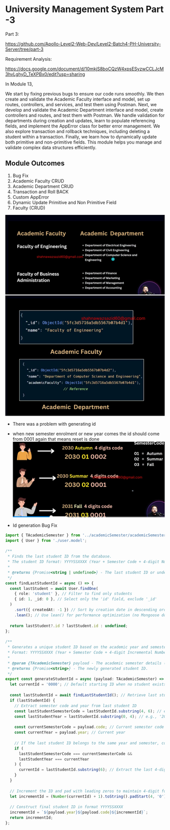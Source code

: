 # University Management System Part -3

Part 3:

https://github.com/Apollo-Level2-Web-Dev/Level2-Batch4-PH-University-Server/tree/part-3

Requirement Analysis:

https://docs.google.com/document/d/10mkjS8boCQzW4xpsESyzwCCLJcM3hvLghyD_TeXPBx0/edit?usp=sharing

In Module 13,

We start by fixing previous bugs to ensure our code runs smoothly. We then create and validate the Academic Faculty interface and model, set up routes, controllers, and services, and test them using Postman. Next, we develop and validate the Academic Department interface and model, create controllers and routes, and test them with Postman. We handle validation for departments during creation and updates, learn to populate referencing fields, and implement the AppError class for better error management. We also explore transaction and rollback techniques, including deleting a student within a transaction. Finally, we learn how to dynamically update both primitive and non-primitive fields. This module helps you manage and validate complex data structures efficiently.

## Module Outcomes

1. Bug Fix
2. Academic Faculty CRUD
3. Academic Department CRUD
4. Transaction and Roll BACK
5. Custom AppError
6. Dynamic Update Primitive and Non Primitive Field
7. Faculty (CRUD)

![alt text](<WhatsApp Image 2025-03-20 at 11.04.42_5b58eda0.jpg>)
![alt text](<WhatsApp Image 2025-03-20 at 11.05.28_4a14faa3.jpg>)

- There was a problem with generating id
- when new semester enrolment or new year comes the id should come from 0001 again that means reset is done
  ![alt text](<WhatsApp Image 2025-03-20 at 11.09.19_de25e7d6.jpg>)

- Id generation Bug Fix

```ts
import { TAcademicSemester } from '../academicSemester/academicSemester.interface';
import { User } from './user.model';

/**
 * Finds the last student ID from the database.
 * The student ID format: YYYYSSXXXX (Year + Semester Code + 4-digit Number)
 *
 * @returns {Promise<string | undefined>} - The last student ID or undefined if no student exists.
 */
const findLastStudentId = async () => {
  const lastStudent = await User.findOne(
    { role: 'student' }, // Filter to find only students
    { id: 1, _id: 0 }, // Select only the 'id' field, exclude '_id'
  )
    .sort({ createdAt: -1 }) // Sort by creation date in descending order (latest first)
    .lean(); // Use lean() for performance optimization (no Mongoose document overhead)

  return lastStudent?.id ? lastStudent.id : undefined;
};

/**
 * Generates a unique student ID based on the academic year and semester.
 * Format: YYYYSSXXXX (Year + Semester Code + 4-digit Incremental Number)
 *
 * @param {TAcademicSemester} payload - The academic semester details (year and semester code).
 * @returns {Promise<string>} - The newly generated student ID.
 */
export const generateStudentId = async (payload: TAcademicSemester) => {
  let currentId = '0000'; // Default starting ID when no student exists

  const lastStudentId = await findLastStudentId(); // Retrieve last student ID from DB
  if (lastStudentId) {
    // Extract semester code and year from last student ID
    const lastStudentSemesterCode = lastStudentId.substring(4, 6); // e.g., '01'
    const lastStudentYear = lastStudentId.substring(0, 4); // e.g., '2030'

    const currentSemesterCode = payload.code; // Current semester code
    const currentYear = payload.year; // Current year

    // If the last student ID belongs to the same year and semester, continue incrementing
    if (
      lastStudentSemesterCode === currentSemesterCode &&
      lastStudentYear === currentYear
    ) {
      currentId = lastStudentId.substring(6); // Extract the last 4-digit number
    }
  }

  // Increment the ID and pad with leading zeros to maintain 4-digit format
  let incrementId = (Number(currentId) + 1).toString().padStart(4, '0');

  // Construct final student ID in format YYYYSSXXXX
  incrementId = `${payload.year}${payload.code}${incrementId}`;
  return incrementId;
};
```

